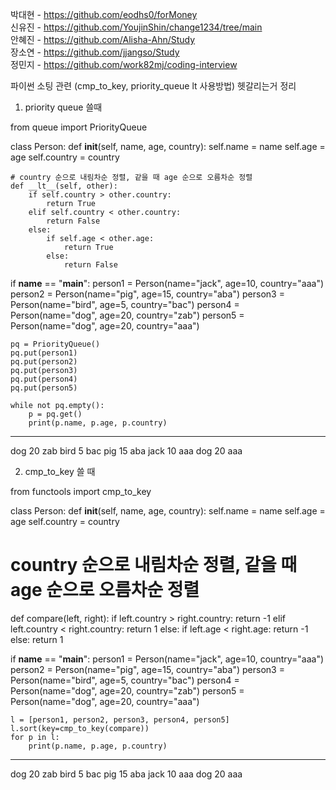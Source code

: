 박대현 - https://github.com/eodhs0/forMoney     
신유진 - https://github.com/YoujinShin/change1234/tree/main      
안혜진 - https://github.com/Alisha-Ahn/Study     
장소연 - https://github.com/jjangso/Study     
정민지 - https://github.com/work82mj/coding-interview

파이썬 소팅 관련 (cmp_to_key, priority_queue lt 사용방법) 헷갈리는거 정리
1. priority queue 쓸때

from queue import PriorityQueue

class Person:
    def __init__(self, name, age, country):
        self.name = name
        self.age = age
        self.country = country
    
    # country 순으로 내림차순 정렬, 같을 때 age 순으로 오름차순 정렬
    def __lt__(self, other):
        if self.country > other.country:
            return True
        elif self.country < other.country:
            return False
        else:
            if self.age < other.age:
                return True
            else:
                return False

if __name__ == "__main__":
    person1 = Person(name="jack", age=10, country="aaa")
    person2 = Person(name="pig", age=15, country="aba")
    person3 = Person(name="bird", age=5, country="bac")
    person4 = Person(name="dog", age=20, country="zab")
    person5 = Person(name="dog", age=20, country="aaa")

    pq = PriorityQueue()
    pq.put(person1)
    pq.put(person2)
    pq.put(person3)
    pq.put(person4)
    pq.put(person5)

    while not pq.empty():
        p = pq.get()
        print(p.name, p.age, p.country)


--------------------------------------

dog 20 zab
bird 5 bac
pig 15 aba
jack 10 aaa
dog 20 aaa

2. cmp_to_key 쓸 때

from functools import cmp_to_key

class Person:
    def __init__(self, name, age, country):
        self.name = name
        self.age = age
        self.country = country

# country 순으로 내림차순 정렬, 같을 때 age 순으로 오름차순 정렬
def compare(left, right):
    if left.country > right.country:
        return -1
    elif left.country < right.country:
        return 1
    else:
        if left.age < right.age:
            return -1
        else:
            return 1

if __name__ == "__main__":
    person1 = Person(name="jack", age=10, country="aaa")
    person2 = Person(name="pig", age=15, country="aba")
    person3 = Person(name="bird", age=5, country="bac")
    person4 = Person(name="dog", age=20, country="zab")
    person5 = Person(name="dog", age=20, country="aaa")

    l = [person1, person2, person3, person4, person5]
    l.sort(key=cmp_to_key(compare))
    for p in l:
        print(p.name, p.age, p.country)

------------------------------------------------------------------------------
dog 20 zab
bird 5 bac
pig 15 aba
jack 10 aaa
dog 20 aaa
